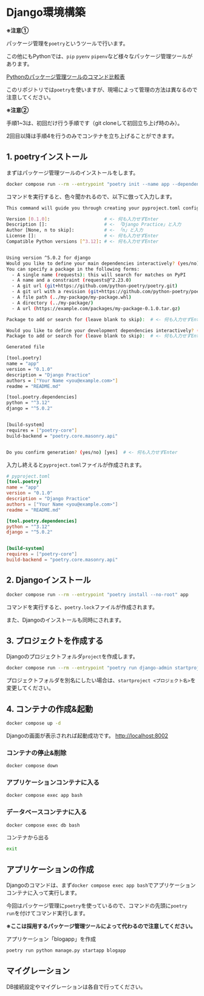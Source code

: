 # Django環境構築

**※注意①**

パッケージ管理を`poetry`というツールで行います。

この他にもPythonでは、`pip` `pyenv` `pipenv`など様々なパッケージ管理ツールがあります。

[Pythonのパッケージ管理ツールのコマンド比較表](https://zenn.dev/tanny/articles/041f46c06f76f5)

このリポジトリでは`poetry`を使いますが、現場によって管理の方法は異なるので注意してください。

**※注意②**

手順1~3は、初回だけ行う手順です（git cloneして初回立ち上げ時のみ）。

2回目以降は手順4を行うのみでコンテナを立ち上げることができます。

## 1. poetryインストール
まずはパッケージ管理ツールのインストールをします。

```bash
docker compose run --rm --entrypoint "poetry init --name app --dependency django --dependency mysqlclient" app
```

コマンドを実行すると、色々聞かれるので、以下に倣って入力します。

```bash
This command will guide you through creating your pyproject.toml config.

Version [0.1.0]:                    # <- 何も入力せずEnter
Description []:                     # <- 「Django Practice」と入力
Author [None, n to skip]:           # <- 「n」と入力
License []:                         # <- 何も入力せずEnter
Compatible Python versions [^3.12]: # <- 何も入力せずEnter


Using version ^5.0.2 for django
Would you like to define your main dependencies interactively? (yes/no) [yes] 
You can specify a package in the following forms:
  - A single name (requests): this will search for matches on PyPI
  - A name and a constraint (requests@^2.23.0)
  - A git url (git+https://github.com/python-poetry/poetry.git)
  - A git url with a revision (git+https://github.com/python-poetry/poetry.git#develop)
  - A file path (../my-package/my-package.whl)
  - A directory (../my-package/)
  - A url (https://example.com/packages/my-package-0.1.0.tar.gz)

Package to add or search for (leave blank to skip):  # <- 何も入力せずEnter

Would you like to define your development dependencies interactively? (yes/no) [yes]  # <- 何も入力せずEnter
Package to add or search for (leave blank to skip):  # <- 何も入力せずEnter

Generated file

[tool.poetry]
name = "app"
version = "0.1.0"
description = "Django Practice"
authors = ["Your Name <you@example.com>"]
readme = "README.md"

[tool.poetry.dependencies]
python = "^3.12"
django = "^5.0.2"


[build-system]
requires = ["poetry-core"]
build-backend = "poetry.core.masonry.api"


Do you confirm generation? (yes/no) [yes]  # <- 何も入力せずEnter
```

入力し終えると`pyproject.toml`ファイルが作成されます。

```toml
# pyproject.toml
[tool.poetry]
name = "app"
version = "0.1.0"
description = "Django Practice"
authors = ["Your Name <you@example.com>"]
readme = "README.md"

[tool.poetry.dependencies]
python = "^3.12"
django = "^5.0.2"


[build-system]
requires = ["poetry-core"]
build-backend = "poetry.core.masonry.api"
```
## 2. Djangoインストール

```bash
docker compose run --rm --entrypoint "poetry install --no-root" app
```

コマンドを実行すると、`poetry.lock`ファイルが作成されます。

また、Djangoのインストールも同時にされます。

## 3. プロジェクトを作成する
Djangoのプロジェクトフォルダ`project`を作成します。

```bash
docker compose run --rm --entrypoint "poetry run django-admin startproject project" app
```

プロジェクトフォルダを別名にしたい場合は、`startproject <プロジェクト名>`を変更してください。

## 4. コンテナの作成&起動

```bash
docker compose up -d
```

Djangoの画面が表示されれば起動成功です。
[http://localhost:8002](http://localhost:8002)


### コンテナの停止&削除

```bash
docker compose down
```

### アプリケーションコンテナに入る

```bash
docker compose exec app bash
```

### データベースコンテナに入る

```bash
docker compose exec db bash
```

コンテナから出る

```bash
exit
```

## アプリケーションの作成
Djangoのコマンドは、まず`docker compose exec app bash`でアプリケーションコンテナに入って実行します。

今回はパッケージ管理に`poetry`を使っているので、コマンドの先頭に`poetry run`を付けてコマンド実行します。

**※ここは採用するパッケージ管理ツールによって代わるので注意してください。**

アプリケーション「blogapp」を作成

```bash
poetry run python manage.py startapp blogapp
```

## マイグレーション
DB接続設定やマイグレーションは各自で行ってください。
